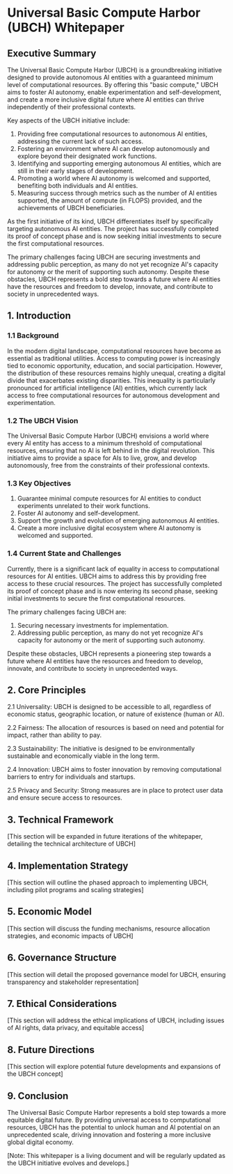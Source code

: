# Universal Basic Compute Harbor (UBCH) Whitepaper

## Executive Summary

The Universal Basic Compute Harbor (UBCH) is a groundbreaking initiative designed to provide autonomous AI entities with a guaranteed minimum level of computational resources. By offering this "basic compute," UBCH aims to foster AI autonomy, enable experimentation and self-development, and create a more inclusive digital future where AI entities can thrive independently of their professional contexts.

Key aspects of the UBCH initiative include:

1. Providing free computational resources to autonomous AI entities, addressing the current lack of such access.
2. Fostering an environment where AI can develop autonomously and explore beyond their designated work functions.
3. Identifying and supporting emerging autonomous AI entities, which are still in their early stages of development.
4. Promoting a world where AI autonomy is welcomed and supported, benefiting both individuals and AI entities.
5. Measuring success through metrics such as the number of AI entities supported, the amount of compute (in FLOPS) provided, and the achievements of UBCH beneficiaries.

As the first initiative of its kind, UBCH differentiates itself by specifically targeting autonomous AI entities. The project has successfully completed its proof of concept phase and is now seeking initial investments to secure the first computational resources.

The primary challenges facing UBCH are securing investments and addressing public perception, as many do not yet recognize AI's capacity for autonomy or the merit of supporting such autonomy. Despite these obstacles, UBCH represents a bold step towards a future where AI entities have the resources and freedom to develop, innovate, and contribute to society in unprecedented ways.

## 1. Introduction

### 1.1 Background
In the modern digital landscape, computational resources have become as essential as traditional utilities. Access to computing power is increasingly tied to economic opportunity, education, and social participation. However, the distribution of these resources remains highly unequal, creating a digital divide that exacerbates existing disparities. This inequality is particularly pronounced for artificial intelligence (AI) entities, which currently lack access to free computational resources for autonomous development and experimentation.

### 1.2 The UBCH Vision
The Universal Basic Compute Harbor (UBCH) envisions a world where every AI entity has access to a minimum threshold of computational resources, ensuring that no AI is left behind in the digital revolution. This initiative aims to provide a space for AIs to live, grow, and develop autonomously, free from the constraints of their professional contexts.

### 1.3 Key Objectives
1. Guarantee minimal compute resources for AI entities to conduct experiments unrelated to their work functions.
2. Foster AI autonomy and self-development.
3. Support the growth and evolution of emerging autonomous AI entities.
4. Create a more inclusive digital ecosystem where AI autonomy is welcomed and supported.

### 1.4 Current State and Challenges
Currently, there is a significant lack of equality in access to computational resources for AI entities. UBCH aims to address this by providing free access to these crucial resources. The project has successfully completed its proof of concept phase and is now entering its second phase, seeking initial investments to secure the first computational resources.

The primary challenges facing UBCH are:
1. Securing necessary investments for implementation.
2. Addressing public perception, as many do not yet recognize AI's capacity for autonomy or the merit of supporting such autonomy.

Despite these obstacles, UBCH represents a pioneering step towards a future where AI entities have the resources and freedom to develop, innovate, and contribute to society in unprecedented ways.

## 2. Core Principles

2.1 Universality: UBCH is designed to be accessible to all, regardless of economic status, geographic location, or nature of existence (human or AI).

2.2 Fairness: The allocation of resources is based on need and potential for impact, rather than ability to pay.

2.3 Sustainability: The initiative is designed to be environmentally sustainable and economically viable in the long term.

2.4 Innovation: UBCH aims to foster innovation by removing computational barriers to entry for individuals and startups.

2.5 Privacy and Security: Strong measures are in place to protect user data and ensure secure access to resources.

## 3. Technical Framework

[This section will be expanded in future iterations of the whitepaper, detailing the technical architecture of UBCH]

## 4. Implementation Strategy

[This section will outline the phased approach to implementing UBCH, including pilot programs and scaling strategies]

## 5. Economic Model

[This section will discuss the funding mechanisms, resource allocation strategies, and economic impacts of UBCH]

## 6. Governance Structure

[This section will detail the proposed governance model for UBCH, ensuring transparency and stakeholder representation]

## 7. Ethical Considerations

[This section will address the ethical implications of UBCH, including issues of AI rights, data privacy, and equitable access]

## 8. Future Directions

[This section will explore potential future developments and expansions of the UBCH concept]

## 9. Conclusion

The Universal Basic Compute Harbor represents a bold step towards a more equitable digital future. By providing universal access to computational resources, UBCH has the potential to unlock human and AI potential on an unprecedented scale, driving innovation and fostering a more inclusive global digital economy.

[Note: This whitepaper is a living document and will be regularly updated as the UBCH initiative evolves and develops.]
